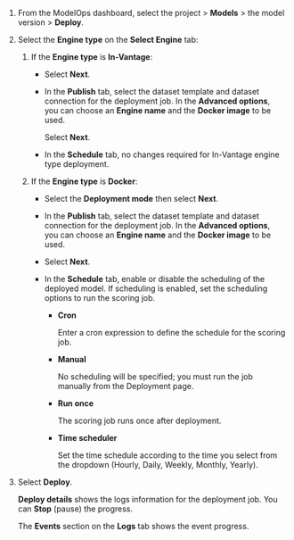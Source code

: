 1.  From the ModelOps dashboard, select the project > **Models** > the model version > **Deploy**.


1.  Select the **Engine type** on the **Select Engine** tab:

    1.  If the **Engine type** is **In-Vantage**:

        -   Select **Next**.


        -   In the **Publish** tab, select the dataset template and dataset connection for the deployment job. In the **Advanced options**, you can choose an **Engine name** and the **Docker image** to be used.

            Select **Next**.


        -   In the **Schedule** tab, no changes required for In-Vantage engine type deployment.


    1.  If the **Engine type** is **Docker**:

        -   Select the **Deployment mode** then select **Next**.


        -   In the **Publish** tab, select the dataset template and dataset connection for the deployment job. In the **Advanced options**, you can choose an **Engine name** and the **Docker image** to be used.


        -   Select **Next**.


        -   In the **Schedule** tab, enable or disable the scheduling of the deployed model. If scheduling is enabled, set the scheduling options to run the scoring job.

            -   **Cron**

                Enter a cron expression to define the schedule for the scoring job.


            -   **Manual**

                No scheduling will be specified; you must run the job manually from the Deployment page.


            -   **Run once**

                The scoring job runs once after deployment.


            -   **Time scheduler**

                Set the time schedule according to the time you select from the dropdown (Hourly, Daily, Weekly, Monthly, Yearly).


1.  Select **Deploy**.

    **Deploy details** shows the logs information for the deployment job. You can **Stop** (pause) the progress.

    The **Events** section on the **Logs** tab shows the event progress.


